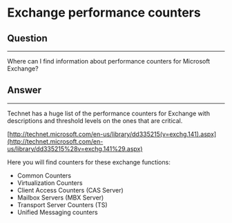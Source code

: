 # Exchange performance counters

## Question

* * * * *

Where can I find information about performance counters for Microsoft Exchange?

## Answer

* * * * *

Technet has a huge list of the performance counters for Exchange with descriptions and threshold levels on the ones that are critical.

[http://technet.microsoft.com/en-us/library/dd335215(v=exchg.141).aspx](http://technet.microsoft.com/en-us/library/dd335215%28v=exchg.141%29.aspx)

Here you will find counters for these exchange functions:

-   Common Counters
-   Virtualization Counters
-   Client Access Counters (CAS Server)
-   Mailbox Servers (MBX Server)
-   Transport Server Counters (TS)
-   Unified Messaging counters

